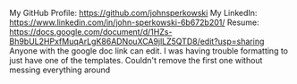My GitHub Profile: https://github.com/johnsperkowski
My LinkedIn: https://www.linkedin.com/in/john-sperkowski-6b672b201/
Resume: https://docs.google.com/document/d/1HZs-Bh9bUL2HPxfMuqArLgK86ADNouXCA9jlLZ5QTD8/edit?usp=sharing
Anyone with the google doc link can edit.
I was having trouble formatting to just have one of the templates. Couldn't remove the first one without messing everything around
